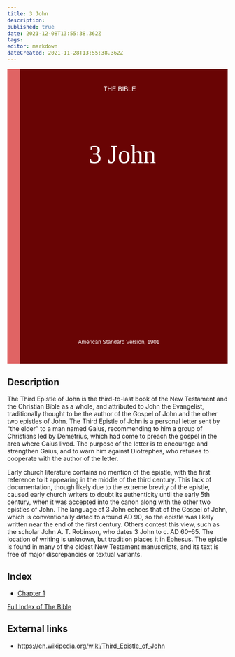 ```yaml
---
title: 3 John
description: 
published: true
date: 2021-12-08T13:55:38.362Z
tags: 
editor: markdown
dateCreated: 2021-11-28T13:55:38.362Z
---
```


<svg width="171.18541mm" height="228.07083mm" viewBox="0 0 171.18541 228.07083">
	<g transform="translate(-7.3894444,-5.4050636)" style="display:inline">
		<rect style="fill:#e06464;stroke-width:0.299491;"
			width="9.6217022" height="227.9809" x="7.3894444" y="5.4050636" />
		<rect style="display:inline;fill:#690404;stroke-width:0.352954;"
			width="161.56371" height="228.07083" x="17.011147" y="5.4050636" />
		<text style="font-size:4.93889px;line-height:1.25;font-family: 'Chivo', sans-serif;fill:#fff;stroke-width:0.264583"
			x="82.06868" y="22.376682">THE BIBLE</text>
		<text style="font-size:4.23333px;line-height:1.25;font-family: 'Chivo', sans-serif;fill:#fff;stroke-width:0.264583"
			x="62.335793" y="217.97937">American Standard Version, 1901</text>
		<text style="font-size:19.7556px;line-height:1.25;font-family: 'Merriweather', serif;text-align:center;text-anchor:middle;fill:#fff;stroke-width:0.264583"
			x="96.792389" y="78.128197">3 John</text>
	</g>
</svg>

## Description

The Third Epistle of John is the third-to-last book of the New Testament and the Christian Bible as a whole, and attributed to John the Evangelist, traditionally thought to be the author of the Gospel of John and the other two epistles of John. The Third Epistle of John is a personal letter sent by “the elder” to a man named Gaius, recommending to him a group of Christians led by Demetrius, which had come to preach the gospel in the area where Gaius lived. The purpose of the letter is to encourage and strengthen Gaius, and to warn him against Diotrephes, who refuses to cooperate with the author of the letter.

Early church literature contains no mention of the epistle, with the first reference to it appearing in the middle of the third century. This lack of documentation, though likely due to the extreme brevity of the epistle, caused early church writers to doubt its authenticity until the early 5th century, when it was accepted into the canon along with the other two epistles of John. The language of 3 John echoes that of the Gospel of John, which is conventionally dated to around AD 90, so the epistle was likely written near the end of the first century. Others contest this view, such as the scholar John A. T. Robinson, who dates 3 John to c. AD 60–65. The location of writing is unknown, but tradition places it in Ephesus. The epistle is found in many of the oldest New Testament manuscripts, and its text is free of major discrepancies or textual variants.

## Index

- [Chapter 1](/Bible/3_John/1)


[Full Index of The Bible](/en/index/bible)


## External links

- https://en.wikipedia.org/wiki/Third_Epistle_of_John